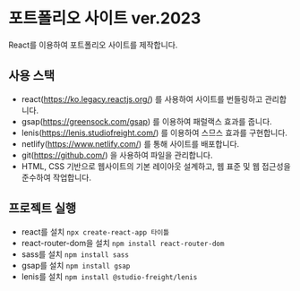# 포트폴리오 사이트 ver.2023

React를 이용하여 포트폴리오 사이트를 제작합니다.

## 사용 스택

- react(https://ko.legacy.reactjs.org/) 를 사용하여 사이트를 번들링하고 관리합니다.
- gsap(https://greensock.com/gsap) 를 이용하여 패럴랙스 효과를 줍니다.
- lenis(https://lenis.studiofreight.com/) 를 이용하여 스므스 효과를 구현합니다.
- netlify(https://www.netlify.com/) 를 통해 사이트를 배포합니다.
- git(https://github.com/) 을 사용하여 파일을 관리합니다.
- HTML, CSS 기반으로 웹사이트의 기본 레이아웃 설계하고, 웹 표준 및 웹 접근성을 준수하여 작업합니다.

## 프로젝트 실행

- react를 설치 `npx create-react-app 타이틀`
- react-router-dom을 설치 `npm install react-router-dom`
- sass를 설치 `npm install sass`
- gsap를 설치 `npm install gsap`
- lenis를 설치 `npm install @studio-freight/lenis`
